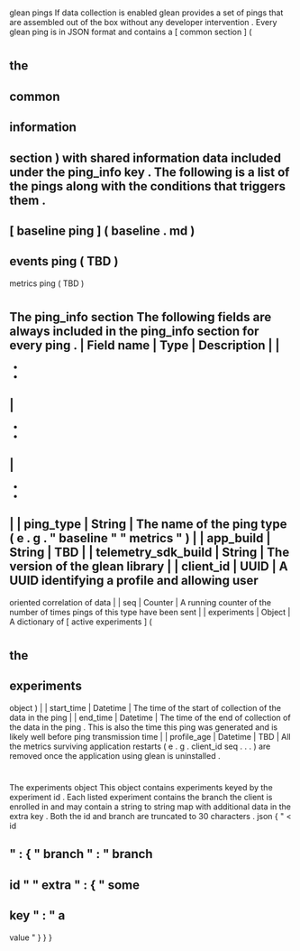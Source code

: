 #
glean
pings
If
data
collection
is
enabled
glean
provides
a
set
of
pings
that
are
assembled
out
of
the
box
without
any
developer
intervention
.
Every
glean
ping
is
in
JSON
format
and
contains
a
[
common
section
]
(
#
the
-
common
-
information
-
section
)
with
shared
information
data
included
under
the
ping_info
key
.
The
following
is
a
list
of
the
pings
along
with
the
conditions
that
triggers
them
.
-
[
baseline
ping
]
(
baseline
.
md
)
-
events
ping
(
TBD
)
-
metrics
ping
(
TBD
)
#
#
The
ping_info
section
The
following
fields
are
always
included
in
the
ping_info
section
for
every
ping
.
|
Field
name
|
Type
|
Description
|
|
-
-
-
|
-
-
-
|
-
-
-
|
|
ping_type
|
String
|
The
name
of
the
ping
type
(
e
.
g
.
"
baseline
"
"
metrics
"
)
|
|
app_build
|
String
|
TBD
|
|
telemetry_sdk_build
|
String
|
The
version
of
the
glean
library
|
|
client_id
|
UUID
|
A
UUID
identifying
a
profile
and
allowing
user
-
oriented
correlation
of
data
|
|
seq
|
Counter
|
A
running
counter
of
the
number
of
times
pings
of
this
type
have
been
sent
|
|
experiments
|
Object
|
A
dictionary
of
[
active
experiments
]
(
#
the
-
experiments
-
object
)
|
|
start_time
|
Datetime
|
The
time
of
the
start
of
collection
of
the
data
in
the
ping
|
|
end_time
|
Datetime
|
The
time
of
the
end
of
collection
of
the
data
in
the
ping
.
This
is
also
the
time
this
ping
was
generated
and
is
likely
well
before
ping
transmission
time
|
|
profile_age
|
Datetime
|
TBD
|
All
the
metrics
surviving
application
restarts
(
e
.
g
.
client_id
seq
.
.
.
)
are
removed
once
the
application
using
glean
is
uninstalled
.
#
#
#
The
experiments
object
This
object
contains
experiments
keyed
by
the
experiment
id
.
Each
listed
experiment
contains
the
branch
the
client
is
enrolled
in
and
may
contain
a
string
to
string
map
with
additional
data
in
the
extra
key
.
Both
the
id
and
branch
are
truncated
to
30
characters
.
json
{
"
<
id
>
"
:
{
"
branch
"
:
"
branch
-
id
"
"
extra
"
:
{
"
some
-
key
"
:
"
a
-
value
"
}
}
}
